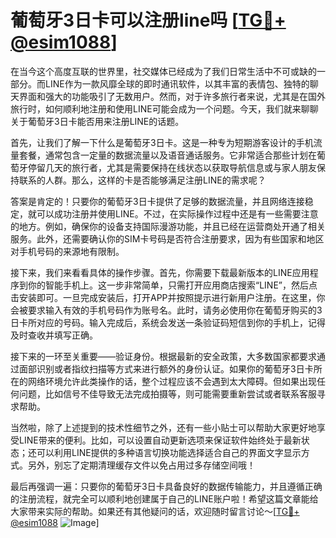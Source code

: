 # 葡萄牙3日卡可以注册line吗 [[TG💪+ @esim1088](https://t.me/s/esim1088)]

在当今这个高度互联的世界里，社交媒体已经成为了我们日常生活中不可或缺的一部分。而LINE作为一款风靡全球的即时通讯软件，以其丰富的表情包、独特的聊天界面和强大的功能吸引了无数用户。然而，对于许多旅行者来说，尤其是在国外旅行时，如何顺利地注册和使用LINE可能会成为一个问题。今天，我们就来聊聊关于葡萄牙3日卡能否用来注册LINE的话题。

首先，让我们了解一下什么是葡萄牙3日卡。这是一种专为短期游客设计的手机流量套餐，通常包含一定量的数据流量以及语音通话服务。它非常适合那些计划在葡萄牙停留几天的旅行者，尤其是需要保持在线状态以获取导航信息或与家人朋友保持联系的人群。那么，这样的卡是否能够满足注册LINE的需求呢？

答案是肯定的！只要你的葡萄牙3日卡提供了足够的数据流量，并且网络连接稳定，就可以成功注册并使用LINE。不过，在实际操作过程中还是有一些需要注意的地方。例如，确保你的设备支持国际漫游功能，并且已经在运营商处开通了相关服务。此外，还需要确认你的SIM卡号码是否符合注册要求，因为有些国家和地区对手机号码的来源地有限制。

接下来，我们来看看具体的操作步骤。首先，你需要下载最新版本的LINE应用程序到你的智能手机上。这一步非常简单，只需打开应用商店搜索“LINE”，然后点击安装即可。一旦完成安装后，打开APP并按照提示进行新用户注册。在这里，你会被要求输入有效的手机号码作为账号名。此时，请务必使用你在葡萄牙购买的3日卡所对应的号码。输入完成后，系统会发送一条验证码短信到你的手机上，记得及时查收并填写正确。

接下来的一环至关重要——验证身份。根据最新的安全政策，大多数国家都要求通过面部识别或者指纹扫描等方式来进行额外的身份认证。如果你的葡萄牙3日卡所在的网络环境允许此类操作的话，整个过程应该不会遇到太大障碍。但如果出现任何问题，比如信号不佳导致无法完成拍摄等，则可能需要重新尝试或者联系客服寻求帮助。

当然啦，除了上述提到的技术性细节之外，还有一些小贴士可以帮助大家更好地享受LINE带来的便利。比如，可以设置自动更新选项来保证软件始终处于最新状态；还可以利用LINE提供的多种语言切换功能选择适合自己的界面文字显示方式。另外，别忘了定期清理缓存文件以免占用过多存储空间哦！

最后再强调一遍：只要你的葡萄牙3日卡具备良好的数据传输能力，并且遵循正确的注册流程，就完全可以顺利地创建属于自己的LINE账户啦！希望这篇文章能给大家带来实际的帮助。如果还有其他疑问的话，欢迎随时留言讨论～[[TG💪+ @esim1088](https://t.me/s/esim1088) ![Image](https://i.postimg.cc/4NQfJmqS/Snipaste-2025-05-13-00-14-12.png)]
